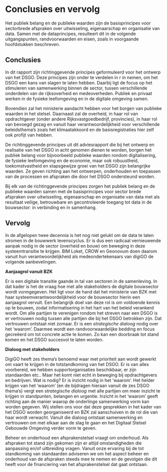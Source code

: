 Conclusies en vervolg
============

Het publiek belang en de publieke waarden zijn de basisprincipes voor
sectorbrede afspraken over uitwisseling, eigenaarschap en organisatie van data. Samen met de dataprincipes, resulteert dit in de volgende uitgangspunten, randvoorwaarden en eisen, zoals in voorgaande hoofdstukken beschreven.

Conclusies
--------------
In dit rapport zijn richtinggevende principes geformuleerd voor het ontwerp van het DSGO. Deze principes zijn onder te verdelen in 
r in nemen, om het DSGO een kans van slagen te laten hebben. Daarbij ligt 
de focus op het stimuleren van samenwerking binnen de sector, tussen verschillende onderdelen van 
de rijksoverheid en medeoverheden. Publiek en privaat werken in de fysieke leefomgeving en in de 
digitale omgeving samen. 

Bovendien zal het ministerie aandacht hebben voor het borgen van publieke 
waarden in het stelsel. Daarnaast zal de overheid, in haar rol van opdrachtgever (onder andere 
Rijksvastgoedbedrijf, provincies), in haar rol van bevoegd gezag en vanuit haar verantwoordelijkheid 
voor verschillende beleidsthema’s zoals het klimaatakkoord en de basisregistraties hier zelf ook 
profijt van hebben.

De richtinggevende principes uit dit adviesrapport die bij het ontwerp en realisatie van het DSGO 
in acht genomen dienen te worden, borgen het publiek belang voor bijvoorbeeld publieke waarden rondom 
digitalisering, de fysieke leefomgeving en de economie, maar ook robuustheid, toekomstvastheid en 
stapsgewijze groei van het DSGO zijn belangrijke waarden. Ze geven richting aan het ontwerpen, 
onderhouden en toepassen van de processen en afspraken die door het DSGO ondersteund worden.

Bij elk van de richtinggevende principes zorgen het publiek belang en de publieke waarden samen met 
de basisprincipes voor sector brede afspraken over uitwisseling, eigenaarschap en organisatie van data 
met als resultaat veilige, betrouwbare en gecontroleerde toegang tot data in de bouwsector: in 
verbinding en in samenhang.

    
Vervolg
-------
    
In de afgelopen twee decennia  is het nog niet gelukt om de data te laten stromen in de bouwwerk levenscyclus. 
Er is dus een radicaal vernieuwende aanpak nodig in de sector (overheid en bouw) om beweging in deze 
systeemtransitie te krijgen. BIM Loket, CROW en Geonovum doen daarom vanuit hun verantwoordelijkheid 
als medeondertekenaars van digiGO de volgende aanbevelingen.
    
**Aanjaagrol vanuit BZK**
    
Er is een digitale transitie gaande in tal van sectoren in de samenleving. In dat kader is het de vraag hoe met alle stakeholders de digitale bouwsector wordt vormgegeven. Het ligt voor de hand dat het ministerie van BZK met haar systeemverantwoordelijkheid voor de bouwsector hierin een aanjaagrol vervult.
Een belangrijk doel van deze rol is om voldoende kennis op te bouwen, zodat informatisering in het hart 
van het beleid verankerd wordt. Om alle partijen te verenigen rondom het streven naar een DSGO is er vertrouwen nodig tussen alle partijen die bij het DSGO betrokken zijn. Dat vertrouwen ontstaat niet zomaar. Er is een *strategische dialoog* nodig over het ‘waarom’. Daarmee wordt een randvoorwaardelijke bedding en focus gecreëerd om tot concrete actie te komen. Zo kan een doorbraak tot stand komen en het DSGO succesvol te laten worden.
    
**Dialoog met stakeholders**
    
DigiGO heeft zes thema’s benoemd waar met prioriteit aan wordt gewerkt om vaart te krijgen in de 
totstandkoming van het DSGO.  Er is van alles voorbereid, we hebben supportorganisaties beschikbaar, 
er zijn standaarden etc.. Maar het komt niet echt in beweging bij opdrachtgevers en bedrijven. Wat is nodig? 
Er is inzicht nodig in het ‘waarom’. Het helder krijgen van het ‘waarom’ (en de bijdragen hieraan vanuit 
de zes DSGO thema’s) vergt een *strategische dialoog* met alle partijen om meer inzicht te krijgen in standpunten, belangen en urgentie. Inzicht in het ‘waarom’ geeft richting aan de manier waarop de onderlinge samenwerking vorm kan worden gegeven. 
Wij stellen ons voor dat deze gesprekken in het kader van het DSGO worden georganiseerd en BZK zal aanschuiven in de rol die van haar wordt verwacht. Vanuit die dialoog ontstaat samenwerking en vertrouwen om met elkaar aan de slag te gaan en het Digitaal Stelsel Gebouwde Omgeving verder vorm te geven. 

Beheer en onderhoud
een afsprakenstelsel vraagt om onderhoud. Als afspraken tot stand zijn gekomen zijn er altijd omstandigheden die aanpassing en/of uitbreiding vragen. Vanuit onze ervaring bij de tot standkoming van standaarden adviseren we om het aspect beheer en onderhoud van de afspraken steeds mee te nemen en de gevolgen die dit heeft voor de financiering van het afsprakenstelsel dat gaat ontstaan.
  
